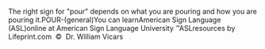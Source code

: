 The right sign for "pour" depends on what you are pouring and how 
			you are pouring it.POUR-(general)You can learnAmerican Sign Language (ASL)online at American Sign Language University ™ASLresources by Lifeprint.com  ©  Dr. William Vicars